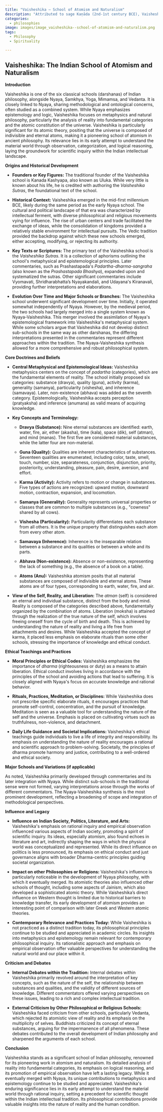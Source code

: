 ```yaml
---
title: "Vaisheshika – School of Atomism and Naturalism"
description: "Attributed to sage Kaṇāda (2nd-1st century BCE), Vaisheshika proposes an atomistic theory of the universe, categorizing reality into six padārthas (categories). It maintains that all objects are composed of atoms (aṇu) that are eternal and indivisible. Later merged with Nyāya due to complementary approaches."
categories:
  - philosophies
image: images/image_vaisheshika--school-of-atomism-and-naturalism.png
tags:
  - Philosophy
  - Spirituality

---
```


## Vaisheshika: The Indian School of Atomism and Naturalism

**Introduction**

Vaisheshika is one of the six classical schools (darshanas) of Indian philosophy, alongside Nyaya, Samkhya, Yoga, Mimamsa, and Vedanta. It is closely linked to Nyaya, sharing methodological and ontological concerns, often studied as a combined system. While Nyaya emphasizes epistemology and logic, Vaisheshika focuses on metaphysics and natural philosophy, particularly the analysis of reality into fundamental categories and the atomic constitution of the universe. Vaisheshika is particularly significant for its atomic theory, positing that the universe is composed of indivisible and eternal atoms, making it a pioneering school of atomism in ancient philosophy. Its relevance lies in its early attempt to understand the material world through observation, categorization, and logical reasoning, laying the groundwork for scientific inquiry within the Indian intellectual landscape.

**Origins and Historical Development**

*   **Founders or Key Figures:** The traditional founder of the Vaisheshika school is Kanada Kashyapa, also known as Uluka. While very little is known about his life, he is credited with authoring the *Vaisheshika Sutras*, the foundational text of the school.

*   **Historical Context:** Vaisheshika emerged in the mid-first millennium BCE, likely during the same period as the early Nyaya school. The cultural and political landscape of that era was characterized by intellectual ferment, with diverse philosophical and religious movements vying for influence. The rise of urban centers and trade facilitated the exchange of ideas, while the consolidation of kingdoms provided a relatively stable environment for intellectual pursuits. The Vedic tradition provided the backdrop against which these new schools emerged, either accepting, modifying, or rejecting its authority.

*   **Key Texts or Scriptures:** The primary text of the Vaisheshika school is the *Vaisheshika Sutras*. It is a collection of aphorisms outlining the school's metaphysical and epistemological principles. Later commentaries, such as Prashastapada's *Padartha-dharma-sangraha* (also known as the *Prashastapada Bhashya*), expanded upon and systematized the sutras. Other significant commentaries include Vyomavati, Shridharabhatta’s Nyayakandali, and Udayana's Kiranavali, providing further interpretations and elaborations.

*   **Evolution Over Time and Major Schools or Branches:** The Vaisheshika school underwent significant development over time. Initially, it operated somewhat independently of Nyaya. However, by the medieval period, the two schools had largely merged into a single system known as Nyaya-Vaisheshika. This merger involved the assimilation of Nyaya's epistemological framework into Vaisheshika's metaphysical system. While some scholars argue that Vaisheshika did not develop distinct sub-schools in the same way as other darshanas, the differing interpretations presented in the commentaries represent different approaches within the tradition. The Nyaya-Vaisheshika synthesis allowed for a more comprehensive and robust philosophical system.

**Core Doctrines and Beliefs**

*   **Central Metaphysical and Epistemological Ideas:** Vaisheshika metaphysics centers on the concept of *padartha* (categories), which are the fundamental elements of reality. The school initially proposed six categories: substance (dravya), quality (guna), activity (karma), generality (samanya), particularity (vishesha), and inherence (samavaya). Later, non-existence (abhava) was added as the seventh category. Epistemologically, Vaisheshika accepts perception (pratyaksha) and inference (anumana) as valid means of acquiring knowledge.

*   **Key Concepts and Terminology:**

    *   **Dravya (Substance):** Nine eternal substances are identified: earth, water, fire, air, ether (akasha), time (kala), space (dik), self (atman), and mind (manas). The first five are considered material substances, while the latter four are non-material.

    *   **Guna (Quality):** Qualities are inherent characteristics of substances. Seventeen qualities are enumerated, including color, taste, smell, touch, number, size, separateness, conjunction, disjunction, priority, posteriority, understanding, pleasure, pain, desire, aversion, and effort.

    *   **Karma (Activity):** Activity refers to motion or change in substances. Five types of actions are recognized: upward motion, downward motion, contraction, expansion, and locomotion.

    *   **Samanya (Generality):** Generality represents universal properties or classes that are common to multiple substances (e.g., "cowness" shared by all cows).

    *   **Vishesha (Particularity):** Particularity differentiates each substance from all others. It is the unique property that distinguishes each atom from every other atom.

    *   **Samavaya (Inherence):** Inherence is the inseparable relation between a substance and its qualities or between a whole and its parts.

    *   **Abhava (Non-existence):** Absence or non-existence, representing the lack of something (e.g., the absence of a book on a table).

    *   **Atoms (Anu):** Vaisheshika atomism posits that all material substances are composed of indivisible and eternal atoms. These atoms are of four types, corresponding to earth, water, fire, and air.

*   **View of the Self, Reality, and Liberation:** The *atman* (self) is considered an eternal and individual substance, distinct from the body and mind. Reality is composed of the categories described above, fundamentally organized by the combination of atoms. Liberation (moksha) is attained through the realization of the true nature of the self, which involves freeing oneself from the cycle of birth and death. This is achieved by understanding the nature of reality and living a life free from attachments and desires. While Vaisheshika accepted the concept of karma, it placed less emphasis on elaborate rituals than some other schools, stressing the importance of knowledge and ethical conduct.

**Ethical Teachings and Practices**

*   **Moral Principles or Ethical Codes:** Vaisheshika emphasizes the importance of *dharma* (righteousness or duty) as a means to attain liberation. Ethical conduct involves living in accordance with the principles of the school and avoiding actions that lead to suffering. It is closely aligned with Nyaya's focus on accurate knowledge and rational behavior.

*   **Rituals, Practices, Meditation, or Disciplines:** While Vaisheshika does not prescribe specific elaborate rituals, it encourages practices that promote self-control, concentration, and the pursuit of knowledge. Meditation is seen as a valuable tool for understanding the nature of the self and the universe. Emphasis is placed on cultivating virtues such as truthfulness, non-violence, and detachment.

*   **Daily Life Guidance and Societal Implications:** Vaisheshika's ethical teachings guide individuals to live a life of integrity and responsibility. Its emphasis on understanding the nature of reality encourages a rational and scientific approach to problem-solving. Societally, the principles of dharma promote harmony and justice, contributing to a well-ordered and ethical society.

**Major Schools and Variations (if applicable)**

As noted, Vaisheshika primarily developed through commentaries and its later integration with Nyaya. While distinct sub-schools in the traditional sense were not formed, varying interpretations arose through the works of different commentators. The Nyaya-Vaisheshika synthesis is the most prominent development, reflecting a broadening of scope and integration of methodological perspectives.

**Influence and Legacy**

*   **Influence on Indian Society, Politics, Literature, and Arts:** Vaisheshika's emphasis on rational inquiry and empirical observation influenced various aspects of Indian society, promoting a spirit of scientific inquiry. Its ideas, especially atomism, also found echoes in literature and art, indirectly shaping the ways in which the physical world was conceptualized and represented. While its direct influence on politics is less pronounced, its emphasis on ethical conduct and just governance aligns with broader Dharma-centric principles guiding societal organization.

*   **Impact on other Philosophies or Religions:** Vaisheshika's influence is particularly noticeable in the development of Nyaya philosophy, with which it eventually merged. Its atomistic theories also influenced other schools of thought, including some aspects of Jainism, which also developed a sophisticated atomic theory. While Vaisheshika’s direct influence on Western thought is limited due to historical barriers to knowledge transfer, its early development of atomism provides an interesting point of comparison with later Greek and Western atomic theories.

*   **Contemporary Relevance and Practices Today:** While Vaisheshika is not practiced as a distinct tradition today, its philosophical principles continue to be studied and appreciated in academic circles. Its insights into metaphysics and epistemology remain relevant for contemporary philosophical inquiry. Its rationalistic approach and emphasis on empirical observation offer valuable perspectives for understanding the natural world and our place within it.

**Criticism and Debates**

*   **Internal Debates within the Tradition:** Internal debates within Vaisheshika primarily revolved around the interpretation of key concepts, such as the nature of the self, the relationship between substances and qualities, and the validity of different sources of knowledge. Different commentators offered varying perspectives on these issues, leading to a rich and complex intellectual tradition.

*   **External Criticism by Other Philosophical or Religious Schools:** Vaisheshika faced criticism from other schools, particularly Vedanta, which rejected its atomistic view of reality and its emphasis on the multiplicity of selves. Buddhists criticized its concept of eternal substances, arguing for the impermanence of all phenomena. These debates contributed to the overall development of Indian philosophy and sharpened the arguments of each school.

**Conclusion**

Vaisheshika stands as a significant school of Indian philosophy, renowned for its pioneering work in atomism and naturalism. Its detailed analysis of reality into fundamental categories, its emphasis on logical reasoning, and its promotion of empirical observation have left a lasting legacy. While it eventually merged with Nyaya, its unique contributions to metaphysics and epistemology continue to be studied and appreciated. Vaisheshika's enduring significance lies in its early attempt to understand the material world through rational inquiry, setting a precedent for scientific thought within the Indian intellectual tradition. Its philosophical contributions provide valuable insights into the nature of reality and the human condition.

